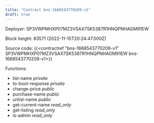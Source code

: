 ```yaml
---
title: "Contract bns-1668543770209-v1"
draft: true
---
```

Deployer: SP3VWPMHXP07MZ3VSAX7SK5387R1HNQPNHAGM91EW


 



Block height: 83571 (2022-11-15T20:24:47.000Z)

Source code: {{<contractref "bns-1668543770209-v1" SP3VWPMHXP07MZ3VSAX7SK5387R1HNQPNHAGM91EW bns-1668543770209-v1>}}

Functions:

* list-name _private_
* to-bool-response _private_
* change-price _public_
* purchase-name _public_
* unlist-name _public_
* get-current-name _read_only_
* get-listing _read_only_
* is-admin _read_only_
